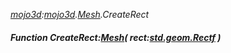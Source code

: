 _[mojo3d](../../modules/mojo3d/mojo3d-module.md):[mojo3d](../../modules/mojo3d/mojo3d-module.md).[Mesh](../../modules/mojo3d/mojo3d-mesh_ext.md).CreateRect_
##### Function CreateRect:[Mesh](../../modules/mojo3d/mojo3d-mesh.md)( rect:[std.geom.Rectf](../../modules/std/std-geom-rectf.md) )
